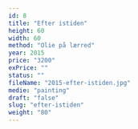 ```yaml
---
id: 8
title: "Efter istiden"
height: 60
width: 60
method: "Olie på lærred"
year: 2015
price: "3200"
exPrice: ""
status: ""
fileName: "2015-efter-istiden.jpg"
medie: "painting"
draft: "false"
slug: "efter-istiden"
weight: "80"
---
```

